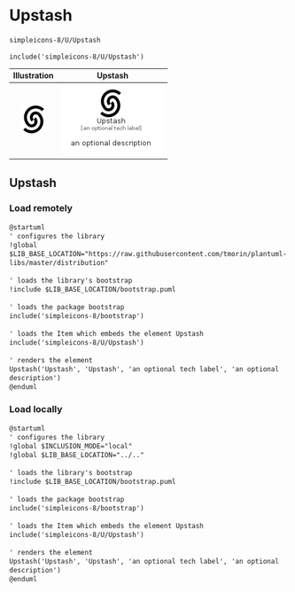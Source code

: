 # Upstash


```text
simpleicons-8/U/Upstash
```

```text
include('simpleicons-8/U/Upstash')
```



| Illustration | Upstash |
| :---: | :---: |
| ![illustration for Illustration](../../simpleicons-8/U/Upstash.png) | ![illustration for Upstash](../../simpleicons-8/U/Upstash.Local.png) |




## Upstash

### Load remotely
```plantuml
@startuml
' configures the library
!global $LIB_BASE_LOCATION="https://raw.githubusercontent.com/tmorin/plantuml-libs/master/distribution"

' loads the library's bootstrap
!include $LIB_BASE_LOCATION/bootstrap.puml

' loads the package bootstrap
include('simpleicons-8/bootstrap')

' loads the Item which embeds the element Upstash
include('simpleicons-8/U/Upstash')

' renders the element
Upstash('Upstash', 'Upstash', 'an optional tech label', 'an optional description')
@enduml
```

### Load locally
```plantuml
@startuml
' configures the library
!global $INCLUSION_MODE="local"
!global $LIB_BASE_LOCATION="../.."

' loads the library's bootstrap
!include $LIB_BASE_LOCATION/bootstrap.puml

' loads the package bootstrap
include('simpleicons-8/bootstrap')

' loads the Item which embeds the element Upstash
include('simpleicons-8/U/Upstash')

' renders the element
Upstash('Upstash', 'Upstash', 'an optional tech label', 'an optional description')
@enduml
```

